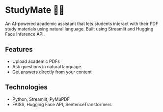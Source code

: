 # StudyMate 📘🧠

An AI-powered academic assistant that lets students interact with their PDF study materials using natural language. Built using Streamlit and Hugging Face Inference API.

## Features
- Upload academic PDFs
- Ask questions in natural language
- Get answers directly from your content

## Technologies
- Python, Streamlit, PyMuPDF
- FAISS, Hugging Face API, SentenceTransformers
